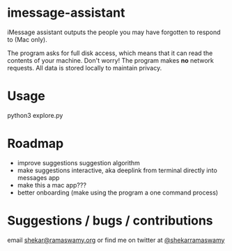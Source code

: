 # imessage-assistant
iMessage assistant outputs the people you may have forgotten to respond to (Mac only).

The program asks for full disk access, which means that it can read the contents of your machine. Don't worry! The program makes **no** network requests. All data is stored locally to maintain privacy.

# Usage
python3 explore.py 

# Roadmap
- improve suggestions suggestion algorithm
- make suggestions interactive, aka deeplink from terminal directly into messages app
- make this a mac app???
- better onboarding (make using the program a one command process)

# Suggestions / bugs / contributions
email shekar@ramaswamy.org or find me on twitter at [@shekarramaswamy](https://twitter.com/shekarramaswamy)
